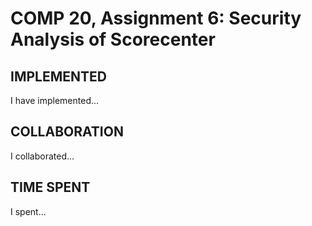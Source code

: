# COMP 20, Assignment 6: Security Analysis of Scorecenter

## IMPLEMENTED
I have implemented...

## COLLABORATION
I collaborated...

## TIME SPENT
I spent...
